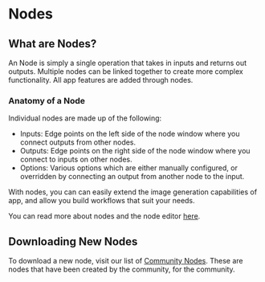 # Nodes

## What are Nodes?

An Node is simply a single operation that takes in inputs and returns
out outputs. Multiple nodes can be linked together to create more
complex functionality. All app features are added through nodes.

### Anatomy of a Node

Individual nodes are made up of the following:

- Inputs: Edge points on the left side of the node window where you connect outputs from other nodes.
- Outputs: Edge points on the right side of the node window where you connect to inputs on other nodes.
- Options: Various options which are either manually configured, or overridden by connecting an output from another node to the input.

With nodes, you can can easily extend the image generation capabilities of app, and allow you build workflows that suit your needs.

You can read more about nodes and the node editor [here](../nodes/NODES.md).

## Downloading New Nodes

To download a new node, visit our list of [Community Nodes](../nodes/communityNodes.md). These are nodes that have been created by the community, for the community.
